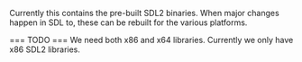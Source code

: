 Currently this contains the pre-built SDL2 binaries. When major changes happen in SDL to, these can be rebuilt for the various platforms.

=== TODO ===
We need both x86 and x64 libraries. Currently we only have x86 SDL2 libraries.
